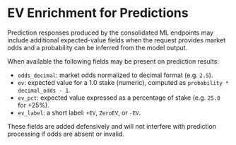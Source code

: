 # EV Enrichment for Predictions

Prediction responses produced by the consolidated ML endpoints may include additional expected-value fields when the request provides market odds and a probability can be inferred from the model output.

When available the following fields may be present on prediction results:

- `odds_decimal`: market odds normalized to decimal format (e.g. `2.5`).
- `ev`: expected value for a 1.0 stake (numeric), computed as `probability * decimal_odds - 1`.
- `ev_pct`: expected value expressed as a percentage of stake (e.g. `25.0` for +25%).
- `ev_label`: a short label: `+EV`, `ZeroEV`, or `-EV`.

These fields are added defensively and will not interfere with prediction processing if odds are absent or invalid.
